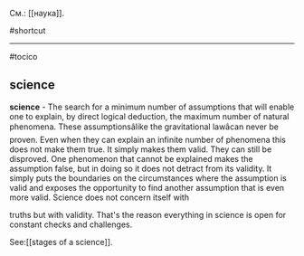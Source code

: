 См.: [[наука]].

#shortcut




<hr/>

#tocico

## science

<b>science</b> - The search for a minimum number of assumptions that will enable one to explain, by direct logical deduction, the maximum number of natural phenomena. These assumptionsâlike the gravitational lawâcan never be proven.  Even when they can explain an infinite number of phenomena this does not make them true.  It simply makes them valid.  They can still be disproved.  One phenomenon that cannot be explained makes the assumption false, but in doing so it does not detract from its validity. It simply puts the boundaries on the circumstances where the assumption is valid and exposes the opportunity to find another assumption that is even more valid.  Science does not concern itself with 


truths but with validity.  That's the reason everything in science is open for constant checks and challenges.  



See:[[stages of a science]].
